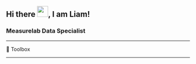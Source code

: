 Hi there <img src="https://raw.githubusercontent.com/MartinHeinz/MartinHeinz/master/wave.gif" width="30px">, I am Liam!
--------
### Measurelab Data Specialist
--------

🧰 Toolbox

--------

